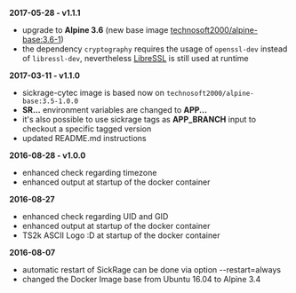 **2017-05-28 - v1.1.1**

 * upgrade to __Alpine 3.6__ (new base image [technosoft2000/alpine-base:3.6-1](https://hub.docker.com/r/technosoft2000/alpine-base/))
 * the dependency ```cryptography``` requires the usage of ```openssl-dev``` instead of ```libressl-dev```, nevertheless [LibreSSL](https://www.libressl.org/) is still used at runtime

**2017-03-11 - v1.1.0**

 * sickrage-cytec image is based now on ```technosoft2000/alpine-base:3.5-1.0.0```
 * __SR...__ environment variables are changed to __APP...__
 * it's also possible to use sickrage tags as __APP_BRANCH__ input to checkout a specific tagged version
 * updated README.md instructions

**2016-08-28 - v1.0.0**

 * enhanced check regarding timezone
 * enhanced output at startup of the docker container

**2016-08-27**

 * enhanced check regarding UID and GID
 * enhanced output at startup of the docker container
 * TS2k ASCII Logo :D at startup of the docker container

**2016-08-07**

 * automatic restart of SickRage can be done via option --restart=always
 * changed the Docker Image base from Ubuntu 16.04 to Alpine 3.4